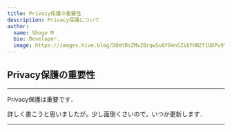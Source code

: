 ```yaml
---
title: Privacy保護の重要性
description: Privacy保護について
author:
  name: Shogo M
  bio: Developer.
  image: https://images.hive.blog/DQmYBsZMv2BrqwSuQf84nSZi6FHNZf1UDPv9YzqTo7w5qjw/IMG_0435.JPG
---
```


## Privacy保護の重要性

<author :author="author"></author>

---

Privacy保護は重要です．

詳しく書こうと思いましたが，少し面倒くさいので，いつか更新します．

---